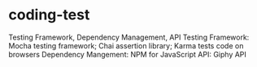 # coding-test
Testing Framework, Dependency Management, API
Testing Framework: Mocha testing framework; Chai assertion library; Karma tests code on browsers
Dependency Mangement: NPM for JavaScript
API: Giphy API
